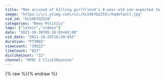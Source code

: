 ```yaml
---
title: "Man accused of killing girlfriend’s 8-year-old son expected to appear in court Thursday"
image: "https:\/\/i.ytimg.com\/vi\/hLS4EYGZZt8\/hqdefault.jpg"
vid_id: "hLS4EYGZZt8"
categories: "News-Politics"
tags: ["latest","videos"]
date: "2021-10-30T05:16:03+03:00"
vid_date: "2021-10-28T16:20:45Z"
duration: "PT3M6S"
viewcount: "39523"
likeCount: "827"
dislikeCount: "22"
channel: "KPRC 2 Click2Houston"
---
```

{% raw %}{% endraw %}
